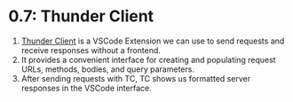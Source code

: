 # 0.7: Thunder Client

1. [Thunder Client](https://www.thunderclient.io/) is a VSCode Extension we can use to send requests and receive responses without a frontend.
2. It provides a convenient interface for creating and populating request URLs, methods, bodies, and query parameters.
3. After sending requests with TC, TC shows us formatted server responses in the VSCode interface.
